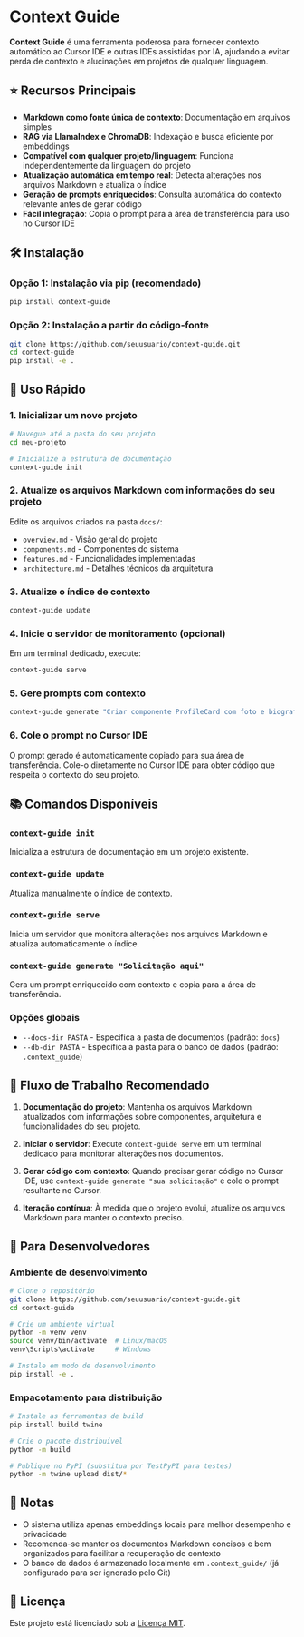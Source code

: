 # Context Guide

**Context Guide** é uma ferramenta poderosa para fornecer contexto automático ao Cursor IDE e outras IDEs assistidas por IA, ajudando a evitar perda de contexto e alucinações em projetos de qualquer linguagem.

## ⭐ Recursos Principais

- **Markdown como fonte única de contexto**: Documentação em arquivos simples
- **RAG via LlamaIndex e ChromaDB**: Indexação e busca eficiente por embeddings
- **Compatível com qualquer projeto/linguagem**: Funciona independentemente da linguagem do projeto
- **Atualização automática em tempo real**: Detecta alterações nos arquivos Markdown e atualiza o índice
- **Geração de prompts enriquecidos**: Consulta automática do contexto relevante antes de gerar código
- **Fácil integração**: Copia o prompt para a área de transferência para uso no Cursor IDE

## 🛠️ Instalação

### Opção 1: Instalação via pip (recomendado)

```bash
pip install context-guide
```

### Opção 2: Instalação a partir do código-fonte

```bash
git clone https://github.com/seuusuario/context-guide.git
cd context-guide
pip install -e .
```

## 🚀 Uso Rápido

### 1. Inicializar um novo projeto

```bash
# Navegue até a pasta do seu projeto
cd meu-projeto

# Inicialize a estrutura de documentação
context-guide init
```

### 2. Atualize os arquivos Markdown com informações do seu projeto

Edite os arquivos criados na pasta `docs/`:
- `overview.md` - Visão geral do projeto
- `components.md` - Componentes do sistema
- `features.md` - Funcionalidades implementadas
- `architecture.md` - Detalhes técnicos da arquitetura

### 3. Atualize o índice de contexto

```bash
context-guide update
```

### 4. Inicie o servidor de monitoramento (opcional)

Em um terminal dedicado, execute:

```bash
context-guide serve
```

### 5. Gere prompts com contexto

```bash
context-guide generate "Criar componente ProfileCard com foto e biografia"
```

### 6. Cole o prompt no Cursor IDE

O prompt gerado é automaticamente copiado para sua área de transferência. Cole-o diretamente no Cursor IDE para obter código que respeita o contexto do seu projeto.

## 📚 Comandos Disponíveis

### `context-guide init`
Inicializa a estrutura de documentação em um projeto existente.

### `context-guide update`
Atualiza manualmente o índice de contexto.

### `context-guide serve`
Inicia um servidor que monitora alterações nos arquivos Markdown e atualiza automaticamente o índice.

### `context-guide generate "Solicitação aqui"`
Gera um prompt enriquecido com contexto e copia para a área de transferência.

### Opções globais
- `--docs-dir PASTA` - Especifica a pasta de documentos (padrão: `docs`)
- `--db-dir PASTA` - Especifica a pasta para o banco de dados (padrão: `.context_guide`)

## 🌟 Fluxo de Trabalho Recomendado

1. **Documentação do projeto**: Mantenha os arquivos Markdown atualizados com informações sobre componentes, arquitetura e funcionalidades do seu projeto.

2. **Iniciar o servidor**: Execute `context-guide serve` em um terminal dedicado para monitorar alterações nos documentos.

3. **Gerar código com contexto**: Quando precisar gerar código no Cursor IDE, use `context-guide generate "sua solicitação"` e cole o prompt resultante no Cursor.

4. **Iteração contínua**: À medida que o projeto evolui, atualize os arquivos Markdown para manter o contexto preciso.

## 🔧 Para Desenvolvedores

### Ambiente de desenvolvimento

```bash
# Clone o repositório
git clone https://github.com/seuusuario/context-guide.git
cd context-guide

# Crie um ambiente virtual
python -m venv venv
source venv/bin/activate  # Linux/macOS
venv\Scripts\activate     # Windows

# Instale em modo de desenvolvimento
pip install -e .
```

### Empacotamento para distribuição

```bash
# Instale as ferramentas de build
pip install build twine

# Crie o pacote distribuível
python -m build

# Publique no PyPI (substitua por TestPyPI para testes)
python -m twine upload dist/*
```

## 📝 Notas

- O sistema utiliza apenas embeddings locais para melhor desempenho e privacidade
- Recomenda-se manter os documentos Markdown concisos e bem organizados para facilitar a recuperação de contexto
- O banco de dados é armazenado localmente em `.context_guide/` (já configurado para ser ignorado pelo Git)

## 📄 Licença

Este projeto está licenciado sob a [Licença MIT](LICENSE).
